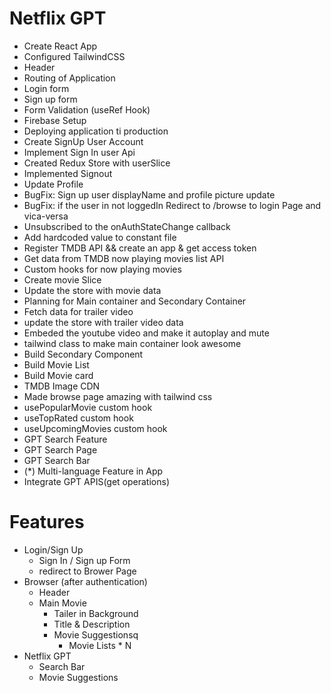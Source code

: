 # Netflix GPT

- Create React App
- Configured TailwindCSS
- Header
- Routing of Application
- Login form
- Sign up form
- Form Validation (useRef Hook)
- Firebase Setup
- Deploying application ti production
- Create SignUp User Account
- Implement Sign In user Api
- Created Redux Store with userSlice
- Implemented Signout
- Update Profile
- BugFix: Sign up user displayName and profile picture update
- BugFix: if the user in not loggedIn Redirect to /browse to login Page and vica-versa
- Unsubscribed to the onAuthStateChange callback
- Add hardcoded value to constant file
- Register TMDB API && create an app & get access token 
- Get data from TMDB now playing movies list API
- Custom hooks for now playing movies
- Create movie Slice
- Update the store with movie data
- Planning for Main container and Secondary Container
- Fetch data for trailer video
- update the store with trailer video data
- Embeded the youtube video and make it autoplay and mute
- tailwind class to make main container look awesome
- Build Secondary Component
- Build Movie List
- Build Movie card
- TMDB Image CDN
- Made browse page amazing with tailwind css
- usePopularMovie custom hook
- useTopRated custom hook
- useUpcomingMovies custom hook
- GPT Search Feature
- GPT Search Page
- GPT Search Bar
- (*) Multi-language Feature in App
- Integrate GPT APIS(get operations)

# Features

- Login/Sign Up
  - Sign In / Sign up Form
  - redirect to Brower Page
- Browser (after authentication)
  - Header
  - Main Movie
    - Tailer in Background
    - Title & Description
    - Movie Suggestionsq
      - Movie Lists \* N
- Netflix GPT
  - Search Bar
  - Movie Suggestions
